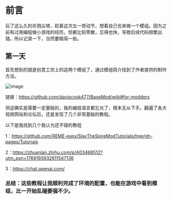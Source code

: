# 前言
玩了这么久的杀戮尖塔，趁着这次五一劳动节，想着自己也来做一个模组。因为之前有过用编程做小游戏的经历，但都比较零散，忘得也快，导致后续代码频繁出错。所以记录一下，当然要精简一些。

## 第一天

首先想到的就是创意工坊上的这两个模组了，通过模组简介找到了作者提供的制作方法。

![image](https://github.com/jinli524/-/assets/168668842/7a66d3d8-2aa8-4de0-bbd6-4d2ed2c1df2a)

链接：https://github.com/daviscook477/BaseMod/wiki#for-modders

但这确实是需要一定基础的，我的编程语言都忘光了，根本无从下手。翻遍了各大视频网站和论坛后，还是发现了几个非常基础的教程。

以下是我找到几个我认为还不错的教程

1：https://github.com/REME-easy/SlayTheSpireModTutorials/tree/gh-pages/Tutorials

2：https://zhuanlan.zhihu.com/p/403468512?utm_psn=1769193932611547136

3：https://chat.openai.com/

### 总结：这些教程让我顺利完成了环境的配置，也能在游戏中看到模组，比一开始乱碰要强不少。



